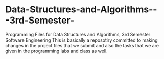 # Data-Structures-and-Algorithms---3rd-Semester-
Programming Files for Data Structures and Algorithms, 3rd Semester Software Engineering 
This is basically a reposotiry committed to making changes in the project files that we submit and also the tasks that we are given in the programming labs and class as well.

